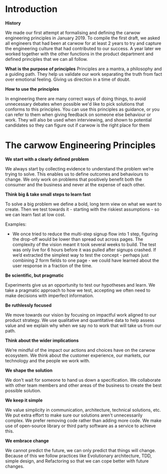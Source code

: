 # Introduction

__History__

We made our first attempt at formalising and defining the carwow engineering principles in January 2019. To compile the first draft, we asked all engineers that had been at carwow for at least 2 years to try and capture the engineering culture that had contributed to our success.
A year later we worked together with the other functions in the product department and defined principles that we can all follow.

__What is the purpose of principles__
Principles are a mantra, a philosophy and a guiding path. They help us validate our work separating the truth from fact over emotional feeling. Giving us direction in a time of doubt.

__How to use the principles__

In engineering there are many correct ways of doing things, to avoid unnecessary debates when possible we'd like to pick solutions that conforms to this principles. You can use this principles as guidance, or you can refer to them when giving feedback on someone else behaviour or work.
They will also be used when interviewing, and shown to potential candidates so they can figure out if carwow is the right place for them

# The carwow Engineering Principles


__We start with a clearly defined problem__

We always start by collecting evidence to understand the problem we’re trying to solve. This enables us to define outcomes and behaviours to change.
We only work on problems that positively benefit both the consumer and the business and never at the expense of each other.

__Think big & take small steps to learn fast__

To solve a big problem we define a bold, long term view on what we want to create. Then we test towards it - starting with the riskiest assumptions - so we can learn fast at low cost.

Examples:
* We once tried to reduce the multi-step signup flow into 1 step, figuring the drop-off would be lower than spread out across pages. The complexity of the vision meant it took several weeks to build. The test was only live for 6 hours before it was pulled after signups crashed. If we’d extracted the simplest way to test the concept - perhaps just combining 2 form fields to one page - we could have learned about the user response in a fraction of the time.

__Be scientific, but pragmatic__

Experiments give us an opportunity to test our hypotheses and learn. We take a pragmatic approach to how we test, accepting we often need to make decisions with imperfect information. 


__Be ruthlessly focused__

We move towards our vision by focusing on impactful work aligned to our product strategy. We use qualitative and quantitative data to help assess value and we explain why when we say no to work that will take us from our path.

__Think about the wider implications__

We’re mindful of the impact our actions and choices have on the carwow ecosystem. We think about the customer experience, our markets, our technology and the people we work with. 

__We shape the solution__

We don't wait for someone to hand us down a specification. We collaborate with other team members and other areas of the business to create the best possible solution.

__We keep it simple__

We value simplicity in communication, architecture, technical solutions, etc. We put extra effort to make sure our solutions aren't unnecessarily complex. We prefer removing code rather than adding more code. We make use of open-source library or third party software as a service to achieve this.

__We embrace change__

We cannot predict the future, we can only predict that things will change. Because of this we follow practices like Evolutionary architecture, TDD, simple design, and Refactoring so that we can cope better with future changes.
